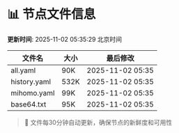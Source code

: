 # 📊 节点文件信息

**更新时间**: 2025-11-02 05:35:29 北京时间

| 文件名 | 大小 | 最后修改 |
|--------|------|----------|
| all.yaml | 90K | 2025-11-02 05:35 |
| history.yaml | 532K | 2025-11-02 05:35 |
| mihomo.yaml | 99K | 2025-11-02 05:35 |
| base64.txt | 95K | 2025-11-02 05:35 |

> 🔄 文件每30分钟自动更新，确保节点的新鲜度和可用性

